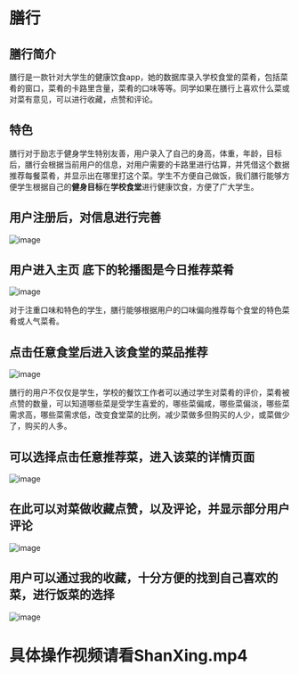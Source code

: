 # 膳行
## 膳行简介
膳行是一款针对大学生的健康饮食app，她的数据库录入学校食堂的菜肴，包括菜肴的窗口，菜肴的卡路里含量，菜肴的口味等等。同学如果在膳行上喜欢什么菜或对菜有意见，可以进行收藏，点赞和评论。


## 特色
膳行对于励志于健身学生特别友善，用户录入了自己的身高，体重，年龄，目标后，膳行会根据当前用户的信息，对用户需要的卡路里进行估算，并凭借这个数据推荐每餐菜肴，并显示出在哪里打这个菜。学生不方便自己做饭，我们膳行能够方便学生根据自己的**健身目标**在**学校食堂**进行健康饮食，方便了广大学生。

## 用户注册后，对信息进行完善
![image](https://raw.githubusercontent.com/lqy136362687/ShanXing/master/markdownImg/update.jpg )

## 用户进入主页 底下的轮播图是今日推荐菜肴
![image](https://raw.githubusercontent.com/lqy136362687/ShanXing/master/markdownImg/canteen.jpg)




对于注重口味和特色的学生，膳行能够根据用户的口味偏向推荐每个食堂的特色菜肴或人气菜肴。




## 点击任意食堂后进入该食堂的菜品推荐
![image](https://github.com/lqy136362687/ShanXing/raw/master/markdownImg/canteenDetail.jpg)


膳行的用户不仅仅是学生，学校的餐饮工作者可以通过学生对菜肴的评价，菜肴被点赞的数量，可以知道哪些菜是受学生喜爱的，哪些菜偏咸，哪些菜偏淡，哪些菜需求高，哪些菜需求低，改变食堂菜的比例，减少菜做多但购买的人少，或菜做少了，购买的人多。


## 可以选择点击任意推荐菜，进入该菜的详情页面
![image](https://raw.githubusercontent.com/lqy136362687/ShanXing/master/markdownImg/dishDetail.jpg)
## 在此可以对菜做收藏点赞，以及评论，并显示部分用户评论
![image](https://raw.githubusercontent.com/lqy136362687/ShanXing/master/markdownImg/dishDetail1.jpg)

## 用户可以通过我的收藏，十分方便的找到自己喜欢的菜，进行饭菜的选择
![image](https://raw.githubusercontent.com/lqy136362687/ShanXing/master/markdownImg/like.jpg)

# 具体操作视频请看ShanXing.mp4



